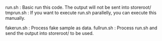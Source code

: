 run.sh : Basic run this code. The output will not be sent into storeroot/
tmprun.sh : If you want to execute run.sh parallelly, you can execute this manually.

fakerun.sh : Process fake sample as data.
fullrun.sh : Process run.sh and send the output into storeroot/ to be used.
